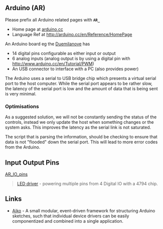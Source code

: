 ## Arduino (AR) ##

Please prefix all Arduino related pages with **`AR_`**

  * Home page at [arduino.cc](http://www.arduino.cc/)
  * Language Ref at http://arduino.cc/en/Reference/HomePage

An Arduino board eg the [Duemilanove](http://www.arduino.cc/en/Main/ArduinoBoardDuemilanove)  has
  * 14 digital pins configurable as either input or output
  * 6 analog inputs (analog output is by using a digital pin with http://www.arduino.cc/en/Tutorial/PWM)
  * An USB connector to interface with a PC (also provides power)

The Arduino uses a serial to USB bridge chip which presents a virtual serial port to the host computer. While the serial port appears to be rather slow, the latency of the serial port is low and the amount of data that is being sent is very minimal.


### Optimisations ###
As a suggested solution, we will not be constantly sending the status of the controls, instead we only update the host when something changes or the system asks. This improves the latency as the serial link is not saturated.

The script that is parsing the information, should be checking to ensure that data is not "flooded" down the serial port. This will lead to more error codes from the Arduino.

## Input Output Pins ##
[AR\_IO\_pins](AR_IO_pins.md)

> [LED driver](http://www.arduino.cc/en/Tutorial/LEDDriver) - powering multiple pins from 4 Digital IO with a 4794 chip.

## Links ##
  * [Aiko](http://groups.google.com/group/connected-community-hackerspace/web/project-aiko---arduino-modular-software-framework) - A small modular, event-driven framework for structuring Arduino sketches, such that individual device drivers can be easily componentized and combined into a single application.